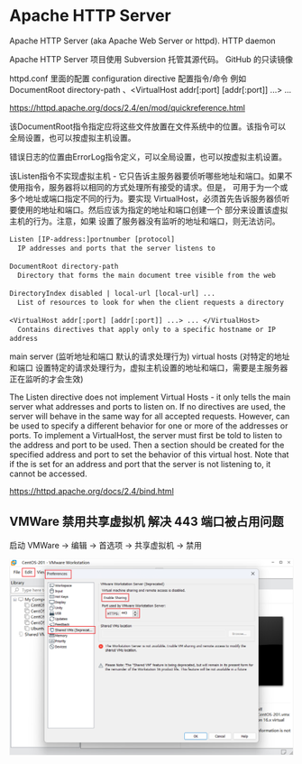 # Apache HTTP Server 

Apache HTTP Server (aka Apache Web Server or httpd). HTTP daemon

Apache HTTP Server 项目使用 Subversion 托管其源代码。 GitHub 的只读镜像

httpd.conf 里面的配置  configuration directive 配置指令/命令 例如DocumentRoot directory-path	、<VirtualHost addr[:port] [addr[:port]] ...> ... </VirtualHost>

https://httpd.apache.org/docs/2.4/en/mod/quickreference.html

该DocumentRoot指令指定应将这些文件放置在文件系统中的位置。该指令可以全局设置，也可以按虚拟主机设置。

错误日志的位置由ErrorLog指令定义，可以全局设置，也可以按虚拟主机设置。

该Listen指令不实现虚拟主机 - 它只告诉主服务器要侦听哪些地址和端口。如果不 <VirtualHost> 使用指令，服务器将以相同的方式处理所有接受的请求。但是， <VirtualHost> 可用于为一个或多个地址或端口指定不同的行为。要实现 VirtualHost，必须首先告诉服务器侦听要使用的地址和端口。然后应该为指定的地址和端口创建一个 <VirtualHost>部分来设置该虚拟主机的行为。注意，如果 <VirtualHost> 设置了服务器没有监听的地址和端口，则无法访问。

```
Listen [IP-address:]portnumber [protocol]		  
  IP addresses and ports that the server listens to

DocumentRoot directory-path  	
  Directory that forms the main document tree visible from the web

DirectoryIndex disabled | local-url [local-url] ...	
  List of resources to look for when the client requests a directory

<VirtualHost addr[:port] [addr[:port]] ...> ... </VirtualHost>		
  Contains directives that apply only to a specific hostname or IP address
```

main server  (监听地址和端口 默认的请求处理行为) 
virtual hosts  (对特定的地址和端口 设置特定的请求处理行为，虚拟主机设置的地址和端口，需要是主服务器正在监听的才会生效)

The Listen directive does not implement Virtual Hosts - it only tells the main server what addresses and ports to listen on. If no <VirtualHost> directives are used, the server will behave in the same way for all accepted requests. However, <VirtualHost> can be used to specify a different behavior for one or more of the addresses or ports. To implement a VirtualHost, the server must first be told to listen to the address and port to be used. Then a <VirtualHost> section should be created for the specified address and port to set the behavior of this virtual host. Note that if the <VirtualHost> is set for an address and port that the server is not listening to, it cannot be accessed.

https://httpd.apache.org/docs/2.4/bind.html

## VMWare 禁用共享虚拟机 解决 443 端口被占用问题

启动 VMWare -> 编辑 -> 首选项 -> 共享虚拟机 -> 禁用

![01.png](Apache/01.png)
